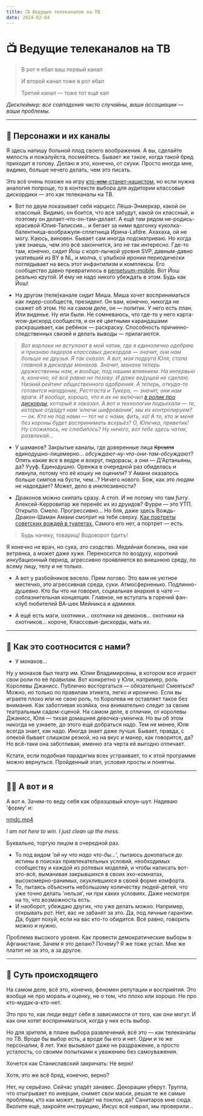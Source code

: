 ```yaml
---
title: 📺 Ведущие телеканалов на ТВ
date: 2024-02-04
---
```


# 📺 Ведущие телеканалов на ТВ

> В рот я ебал ваш первый канал
> 
> И второй канал тоже в рот ебал
> 
> Третий канал — тоже тот ещё кал

*Дисклеймер: все совпадения чисто случайны, ваши ассоциации — ваши проблемы.*

---

## 🤡 Персонажи и их каналы

Я здесь напишу больной плод своего воображения. А вы, сделайте милость и пожалуйста, посмейтесь. Бывает же такое, когда такой бред приходит в голову. Делаю я это, конечно, от скуки. Просто иногда мне, видимо, больше нечего делать, чем это писать.

Это всё очень похоже на игру [кто-~~кем~~-станет-нацистом](http://kermlinrussia.com/kto-staniet-natsistom/), но если нужна аналогия попроще, то в контексте выбора для аудитории классовые дискордики — это как телеканалы на ТВ.

- Вот по двум показывает себя нарцисс Лёша-Энмеркар, какой он классный. Видимо, он боится, что все забудут, какой он классный, и поэтому он делает-что-он-там-делает. А ещё там рядом не-родись-красивой Юлия-Талиссия... и бегает за ними вдогонку куколка-балентница-воображуля-сплетница Ирина-Lafdre. Ахахаха, ой не могу. Каюсь, виновен. Бывает сам иногда подсматриваю. Но когда уже знаешь, чем это всё закончится, это не так интересно. Где-то там, конечно, сидит Йош с корп-лычкой уровня SVP, давным-давно укативший из BY в NL, и молча, с улыбкой иронии периодически поглядывает на весь этот инфантилизм и комплексы. Его сообщество давно превратилось в [perpetuum-mobile](https://ru.wikipedia.org/wiki/Вечный_двигатель). Вот Йош реально крутой. И ему не надо никого убеждать в этом. Будь как Йош!

- На другом (теле)канале сидит Миша. Миша хочет восприниматься как лидер-сообществ, президент. Он вам, конечно, никогда не скажет об этом. Но на самом деле, он — политик. У него есть план. Или виденье. Ну или были. Не сомневаюсь, что где-то у него карта-wow-дискорд сообществ, и он её цветными карандашами раскрашивает, как ребёнок — раскраску. Способность причинно-следственных связей и делать выводы — прилагаются.

> *Вот варлоки не вступают в мой чатик, где я единолично одобряю и признаю лидеров классовых дискордов — значит, они нам больше не друзья. Я так сказал. А вот, моя подруга Юля, стала главной в дискорде монахов. Значит, монахи теперь дружественны нам, и вообще, под нашим влиянием. На интервью я, конечно, её всё равно не позову. И даже ведущей не сделаю. Низкий рейтинг общественного одобрения. А теперь, откуда-то готовится нападение, Рестгаста и Тукера, — значит, они нам враги. И вообще, хорошо, что я их не включил [в ролик про дискорды](https://www.youtube.com/watch?v=0M_fbpF4z8E), который я заказал. А вот и технологии подъехали — те, которые отдадут нам 'ключи шифрования', мы их контролируем? — ок. Кто не под нами — тот не с нами, фить, ха! А то, кто ж меня без короны будет воспринимать всерьёз? О, Юлечка, приветик! Ну сложилось, не слюбилось? Ну ничего, вот тебе здесь чатик, развлекай...*

- У шаманов? Закрытые каналы, где доверенные лица ~~Кремля~~ единодушно-лицемерно... *обсуждают-ну-что-они-там-обсуждают*? Опять какие все в ведре и вокруг, пидорасы, а они — Д'Артаньяны, да? Уууф. Единодушно. Оренжа в очередной раз обиделась и ливнула, потому что её кошку не оценили? У Амани оказалось больше симпов на бусти, чем...? Ничего нового. Бож, как это людям не надоедает? Может, дело в инклюзивности?

- Драконов можно скипать сразу. А стоп. И не потому что там *furry*. Алексей-Керровитар же перенёс их из друидов? Фурри — это УТП. Открыто. Смело. Прогрессивно... Но бля, даже здесь Вождь-Дракон-Шаман Амани смотрит на тебя сверху. [Как портреты советских вождей в туалетах.](https://youtu.be/IC0-h3cj8YY?t=91) Самого его нет, а портрет — есть. 

> Будь начеку, товарищ! Водоворот бдитъ! 

Я конечно не врач, но сука, это сходство. Медийная болезнь, она как ветрянка, а может даже хуже. Переносится по воздуху, короткий инкубационный период, агрессивно проявляется во внешнюю среду, по всему лицу, телу и не только.

- А вот у разбойников весело. Прям логово. Это вам не уютное местечко, это агрессивная среда, суки. Атмосферненько. Подлинно-душевно. Кто бы что ни говорил, социальная анархия в чате — соблазнительная концепция. Главное, не вступать в горячий фан-клуб любителей ВА-шек Мейникса и админки.

- А ещё есть маги, охотники... охотники на демонов... охотники на охотников... короче, Классовые-дискорды, мать их.

---

## 🥋 Как это соотносится с нами?

- У монахов...

Ну у монахов был театр им. Юлии Владимировны, в котором все играют свои роли по её правилам. Вот конкретно у Юли, например, роль Королевы Джанисс. Публично восторгаться — обязательно! Смеяться? Можно, но только по правилам этикета, легко и иронично. Если вы играете плохо или не свою роль, то Королева не оставляет такое без внимания. Как заботливая хозяйка, она внимательно следит за своим театральным садом-сценой. На самом деле, в отличии, от королевы Джанисс, Юля — тихая домашняя девочка-умничка. Но вы об этом никогда не узнаете, до этого ещё добраться надо. Тем не менее, Юля всегда знает, как надо. Иногда знает даже лучше. Бывает, правда, с опекой бывает слишком резкой, но на вкус и манер, как говорится, да? Но всё-таки она заботливая, именно эта черта её выгодно отличает.

Кстати, если подобная парадигма всех устраивает, то к этой программе можно вернуться. Пройденный этап, условия просты и понятны.

---

## 🤹‍♂️ А вот и я

А вот я. Зачем-то веду себя как образцовый клоун-шут. Надеваю 'форму' и:

[nmdc.mp4](/images/video/nmdc720.mp4)

*I am not here to win. I just clean up the mess.*

Буквально, торгую лицом в очередной раз.

- То под видом *'ой ну что надо что-бы...'*, пытаюсь докопаться до истины в поисках привлекательных условий, необходимых сообществу и каждой из ролевых моделей, и чтобы написать вот-это-всё, выманивая закрывшихся в своих эхо-комнатах, высокомерно-ранимых, окуклившихся в своей форме комфорта.
- То, пытаясь объяснить небольшому количеству людей-детей, что уже точно делать 'нельзя', ни при каких условиях. Даже несмотря на то, что возможность есть.
- И наоборот, убеждаю других, что уже делать можно. Например, открывать рот. Нет, вас не забанят за это. Да, под личные гарантии. Да, будет похуй, если на вас кто-то обидится. Всё равно, говорить можно и нужно.

Проблема высокого уровня. Как провести демократические выборы в Афганистане.
Зачем я это делаю? Почему? Я же тоже устал. Мне же платят не за это, а за другое.

---

## 🧠 Суть происходящего

На самом деле, всё это, конечно, феномен репутации и восприятия. Это вообще не про мораль и оценку, не о том, что плохо или хорошо. Не про кто-мудак-а-кто-нет.

Это про то, как люди ведут себя в зависимости от того, как они могут. И как они хотят восприниматься, когда у них есть выбор.

Но для зрителя, в плане выбора развлечений, всё это — как телеканалы по ТВ. Вроде бы выбор есть, а вроде бы его и нет. Одни и те же персоналии, 8 лет. Уже вызывают даже не раздражение, а просто усталость, со своими попытками к уважению без самоуважения.

Хочется как Станиславский закричать: Не верю!

Хотя, это же всё бред, конечно, верно?

Нет, ну серьёзно. Сейчас упадёт занавес. Декорации уберут. Труппа, что отыгрывает по инерции, снимет свои маски, решая те же самые проблемы, кто как может, выйдет на поклон, да? Санитаров мне сюда. Вколите ещё, закройте инструкцию, Иисус всё наврал, мы проверили...
